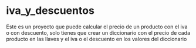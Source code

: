 # iva_y_descuentos
Este es un proyecto que puede calcular el precio de un producto con el iva o con descuento, solo tienes que crear un diccionario con el precio de cada producto en las llaves y el iva o el descuento en los valores del diccionario 